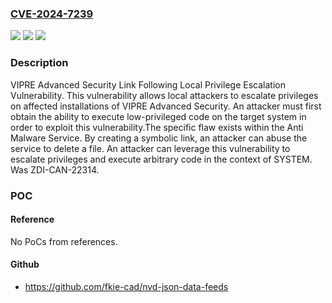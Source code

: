 ### [CVE-2024-7239](https://cve.mitre.org/cgi-bin/cvename.cgi?name=CVE-2024-7239)
![](https://img.shields.io/static/v1?label=Product&message=Advanced%20Security&color=blue)
![](https://img.shields.io/static/v1?label=Version&message=12.0.1.214%20&color=brightgreen)
![](https://img.shields.io/static/v1?label=Vulnerability&message=CWE-59%3A%20Improper%20Link%20Resolution%20Before%20File%20Access%20('Link%20Following')&color=brightgreen)

### Description

VIPRE Advanced Security Link Following Local Privilege Escalation Vulnerability. This vulnerability allows local attackers to escalate privileges on affected installations of VIPRE Advanced Security. An attacker must first obtain the ability to execute low-privileged code on the target system in order to exploit this vulnerability.The specific flaw exists within the Anti Malware Service. By creating a symbolic link, an attacker can abuse the service to delete a file. An attacker can leverage this vulnerability to escalate privileges and execute arbitrary code in the context of SYSTEM. Was ZDI-CAN-22314.

### POC

#### Reference
No PoCs from references.

#### Github
- https://github.com/fkie-cad/nvd-json-data-feeds

